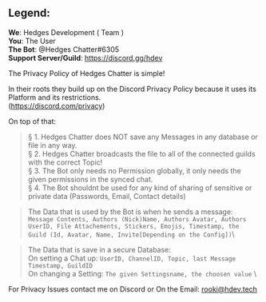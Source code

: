 ## Legend:
**We**: Hedges Development ( Team ) \
**You**: The User \
**The Bot**: @Hedges Chatter#6305 \
**Support Server/Guild**: https://discord.gg/hdev 

The Privacy Policy of Hedges Chatter is simple!

In their roots they build up on the Discord Privacy Policy because it uses its Platform and its restrictions. \
(https://discord.com/privacy)

On top of that:
> § 1. Hedges Chatter does NOT save any Messages in any database or file in any way. \
> § 2. Hedges Chatter broadcasts the file to all of the connected guilds with the correct Topic! \
> § 3. The Bot only needs no Permission globally, it only needs the given permissions in the synced chat. \
> § 4. The Bot shouldnt be used for any kind of sharing of sensitive or private data (Passwords, Email, Contact details)

> The Data that is used by the Bot is when he sends a message: \
> `Message Contents, Authors (Nick)Name, Authors Avatar, Authors UserID, File Attachements, Stickers, Emojis, Timestamp, the Guild (Id, Avatar, Name, Invite[Depending on the Config])`\

> The Data that is save in a secure Database: \
> On setting a Chat up: `UserID, ChannelID, Topic, last Message Timestamp, GuildID` \
> On changing a Setting: `The given Settingsname, the choosen value` \

For Privacy Issues contact me on Discord or On the Email: rooki@hdev.tech

